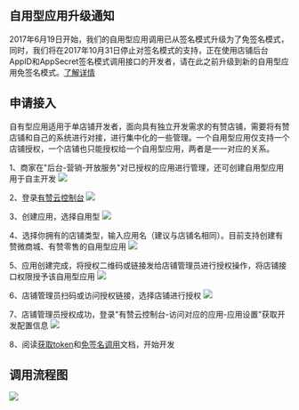 ## 自用型应用升级通知
2017年6月19日开始，我们的自用型应用调用已从签名模式升级为了免签名模式，同时，我们将在2017年10月31日停止对签名模式的支持，正在使用店铺后台AppID和AppSecret签名模式调用接口的开发者，请在此之前升级到新的自用型应用免签名模式。[了解详情](https://bbs.youzan.com/thread-648887-1-1.html)

## 申请接入
自有型应用适用于单店铺开发者，面向具有独立开发需求的有赞店铺，需要将有赞店铺和自己的系统进行对接，进行集中化的一些管理。一个自用型应用仅支持一个店铺授权，一个店铺也只能授权给一个自用型应用，两者是一一对应的关系。

1、商家在"后台-营销-开放服务"对已授权的应用进行管理，还可创建自用型应用用于自主开发
![](https://img.yzcdn.cn/public_files/2017/06/21/7eb1b7d8b408725413b1deb67f35d0ed.png)

2、登录[有赞云控制台](https://console.youzanyun.com/login)
![](https://img.yzcdn.cn/public_files/2017/06/15/13365574b275b5ad83d9ca535b9ea788.png)

3、创建应用，选择自用型
![](https://img.yzcdn.cn/public_files/2017/06/15/aeb564f41417841edbb8b7635518dfb9.png)

4、选择你拥有的店铺类型，输入应用名（建议与店铺名相同）。目前支持创建有赞微商城、有赞零售的自用型应用
![](https://img.yzcdn.cn/public_files/2017/06/15/155bbb64e1afa0fceffe81dd0eca17c5.png)

5、应用创建完成，将授权二维码或链接发给店铺管理员进行授权操作，将店铺接口权限授予该自用型应用
![](https://img.yzcdn.cn/public_files/2017/06/15/7f060039b0732f45018be5695505490f.png)

6、店铺管理员扫码或访问授权链接，选择店铺进行授权
![](https://img.yzcdn.cn/public_files/2017/06/15/6f8763a49bda3ffe2b8e5443981334aa.png)

7、店铺管理员授权成功，登录"有赞云控制台-访问对应的应用-应用设置"获取开发配置信息
![](https://img.yzcdn.cn/public_files/2017/06/15/a4b4f86a6c8d86b31a067afafb34ba68.png)

8、阅读[获取token](https://www.youzanyun.com/docs/guide/common/809)和[免签名调用](https://www.youzanyun.com/docs/guide/common/676)文档，开始开发

## 调用流程图
![](https://img.yzcdn.cn/public_files/2017/06/15/97149aa81dcfd587d121bfd2533e0e53.jpeg)